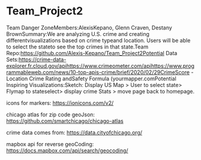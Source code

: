 # Team_Project2


Team Danger ZoneMembers:AlexisKepano, Glenn Craven, Destany BrownSummary:We are analyzing U.S. crime and creating differentvisualizations based on crime typeand location. Users will be able to select the stateto see the top crimes in that state.Team Repo:https://github.com/Alexis-Kepano/Team_Project2Potential Data Sets:https://crime-data-explorer.fr.cloud.gov/apihttps://www.crimeometer.com/apihttps://www.programmableweb.com/news/10-top-apis-crime/brief/2020/02/29CrimeScore - Location Crime Rating andSafety Formula (yourmapper.comPotential Inspiring Visualizations:Sketch: Display US Map > User to select state> Flymap to stateselect> display crime Stats > move page back to homepage.


icons for markers: https://ionicons.com/v2/

chicago atlas for zip code geoJson: https://github.com/smartchicago/chicago-atlas

crime data comes from: https://data.cityofchicago.org/

mapbox api for reverse geoCoding: https://docs.mapbox.com/api/search/geocoding/
